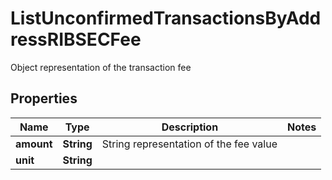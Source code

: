 

# ListUnconfirmedTransactionsByAddressRIBSECFee

Object representation of the transaction fee

## Properties

Name | Type | Description | Notes
------------ | ------------- | ------------- | -------------
**amount** | **String** | String representation of the fee value | 
**unit** | **String** |  | 



